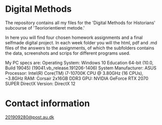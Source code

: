 # Digital Methods

The repository contains all my files for the 'Digital Methods for Historians' subcourse of 'Teoriorientieret metode.' 

In here you will find four chosen homework assignments and a final selfmade digital project.
In each week folder you will the html, pdf and .md files of the answers to the assignments, of which the subfolders contains the data, screenshots and scrips for different programs used.

My PC specs are:
Operating System: Windows 10 Education 64-bit (10.0, Build 19045) (19041.vb_release.191206-1406)
System Manufacturer: ASUS
Processor: Intel(R) Core(TM) i7-10700K CPU @ 3.80GHz (16 CPUs), ~3.8GHz
RAM: Corsair 2x16GB DDR3
GPU: NVIDIA GeForce RTX 2070 SUPER
DirectX Version: DirectX 12


# Contact information

201909280@post.au.dk
